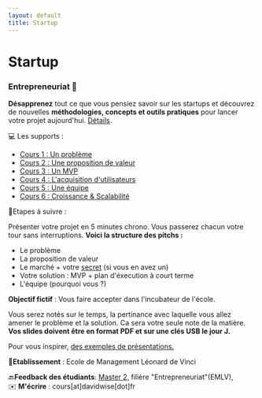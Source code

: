 ```yaml
---
layout: default
title: Startup
---
```


<div class="post">
	<h1 class="pageTitle">Startup</h1>

<h3> Entrepreneuriat️ 🚀</h3>

<p><b>Désapprenez</b> tout ce que vous pensiez savoir sur les startups et découvrez de nouvelles <b>méthodologies, concepts et outils pratiques</b> pour lancer votre projet aujourd'hui. <a href="/startup">Détails</a>.</p>

  <p>💻 Les supports : </p>

   <ul>
   <li><a href="/assets/mydoc/StartupClass/STARTUP_CLASS_1DW.pdf">Cours 1 : Un problème</a></li>
   <li> <a href="/assets/mydoc/StartupClass/STARTUP_CLASS_2DW.pdf">Cours 2 : Une proposition de valeur</a></li>
   <li><a href="/assets/mydoc/StartupClass/STARTUP_CLASS_3DW.pdf">Cours 3 : Un MVP</a> </li>
   <li> <a href="/assets/mydoc/StartupClass/STARTUP_CLASS_4DW.pdf">Cours 4 : L'acquisition d'utilisateurs</a></li>
   <li> <a href="/assets/mydoc/StartupClass/STARTUP_CLASS_5DW.pdf">Cours 5 : Une équipe</a></li>
   <li> <a href="/assets/mydoc/StartupClass/STARTUP_CLASS_6DW.pdf">Cours 6 : Croissance & Scalabilité</a></li>

   </ul>

  <p>📝Etapes à suivre : </p>

 <p>Présenter votre projet en 5 minutes chrono. Vous passerez chacun votre tour sans interruptions. <b>Voici la structure des pitchs :</b></p>

 <ul>
   <li>Le problème</li>
   <li>La proposition de valeur </li>
   <li>Le marché + votre <a href="http://www.seekingintellect.com/2015/01/12/peter-thiel-on-the-seven-questions-a-startup-must-answer.html">secret</a> (si vous en avez un)</li>
   <li>Votre solution : MVP + plan d'éxecution à court terme</li>
   <li>L'équipe (pourquoi vous ?)</li>
 </ul>

<p><b> Objectif fictif</b>  : Vous faire accepter dans l'incubateur de l'école.</p>  

<p>Vous serez notés sur le temps, la pertinance avec laquelle vous allez amener le problème et la solution. Ca sera votre seule note de la matière. <b>Vos slides doivent être en format PDF et sur une clés USB le jour J.</b></p> 

<p>Pour vous inspirer, <a href="/pitch-perfect">des exemples de présentations.</a></p>

 <p>🏢<b>Etablissement</b> : Ecole de Management Léonard de Vinci<br>

 🔙<b>Feedback des étudiants</b>: <a href="https://davidwise.typeform.com/report/jDTqbH/Hcua">Master 2,</a> filière "Entrepreneuriat"(EMLV), <br>
 ✉️ <b>M'écrire</b> : cours[at]davidwise[dot]fr</p> 